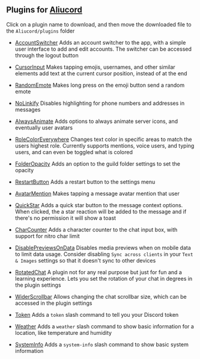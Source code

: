 ## Plugins for [Aliucord](https://github.com/Aliucord)

Click on a plugin name to download, and then move the downloaded file to the `Aliucord/plugins` folder
- [AccountSwitcher](https://github.com/zt64/aliucord-plugins/raw/builds/AccountSwitcher.zip)
  Adds an account switcher to the app, with a simple user interface to add and edit accounts. The switcher can be accessed through the logout button
  
- [CursorInput](https://github.com/zt64/aliucord-plugins/raw/builds/CursorInput.zip)
  Makes tapping emojis, usernames, and other similar elements add text at the current cursor position, instead of at the end

- [RandomEmote](https://github.com/zt64/aliucord-plugins/raw/builds/RandomEmote.zip)
  Makes long press on the emoji button send a random emote

- [NoLinkify](https://github.com/zt64/aliucord-plugins/raw/builds/NoLinkify.zip)
  Disables highlighting for phone numbers and addresses in messages

- [AlwaysAnimate](https://github.com/zt64/aliucord-plugins/raw/builds/AlwaysAnimate.zip)
  Adds options to always animate server icons, and eventually user avatars

- [RoleColorEverywhere](https://github.com/zt64/aliucord-plugins/raw/builds/RoleColorEverywhere.zip)
  Changes text color in specific areas to match the users highest role. Currently supports mentions, voice users, and typing users, and can even be toggled what is colored

- [FolderOpacity](https://github.com/zt64/aliucord-plugins/raw/builds/FolderOpacity.zip)
  Adds an option to the guild folder settings to set the opacity

- [RestartButton](https://github.com/zt64/aliucord-plugins/raw/builds/RestartButton.zip)
  Adds a restart button to the settings menu

- [AvatarMention](https://github.com/zt64/aliucord-plugins/raw/builds/AvatarMention.zip)
  Makes tapping a message avatar mention that user

- [QuickStar](https://github.com/zt64/aliucord-plugins/raw/builds/QuickStar.zip)
  Adds a quick star button to the message context options. When clicked, the a star reaction will be added to the message and if there's no permission it will show a toast

- [CharCounter](https://github.com/zt64/aliucord-plugins/raw/builds/CharCounter.zip)
  Adds a character counter to the chat input box, with support for nitro char limit

- [DisablePreviewsOnData](https://github.com/zt64/aliucord-plugins/raw/builds/DisablePreviewsOnData.zip)
  Disables media previews when on mobile data to limit data usage. Consider disabling `Sync across clients` in your `Text & Images` settings so that it doesn't sync to other devices

- [RotatedChat](https://github.com/zt64/aliucord-plugins/raw/builds/RotatedChat.zip)
  A plugin not for any real purpose but just for fun and a learning experience. Lets you set the rotation of your chat in degrees in the plugin settings

- [WiderScrollbar](https://github.com/zt64/aliucord-plugins/raw/builds/WiderScrollbar.zip)
  Allows changing the chat scrollbar size, which can be accessed in the plugin settings

- [Token](https://github.com/zt64/aliucord-plugins/raw/builds/Token.zip)
  Adds a `token` slash command to tell you your Discord token

- [Weather](https://github.com/zt64/aliucord-plugins/raw/builds/Weather.zip)
  Adds a `weather` slash command to show basic information for a location, like temperature and humidity

- [SystemInfo](https://github.com/zt64/aliucord-plugins/raw/builds/SystemInfo.zip)
  Adds a `system-info` slash command to show basic system information
